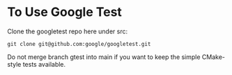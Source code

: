 # To Use Google Test
Clone the googletest repo here under src:

```
git clone git@github.com:google/googletest.git
```

Do not merge branch gtest into main if you want to keep the simple CMake-style tests available.

